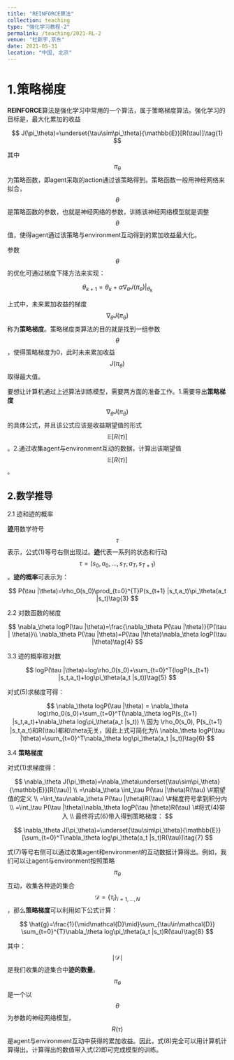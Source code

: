 ```yaml
---
title: "REINFORCE算法"
collection: teaching
type: "强化学习教程-2"
permalink: /teaching/2021-RL-2
venue: "杜新宇,京东"
date: 2021-05-31
location: "中国, 北京"
---
```


<script type="text/javascript" src="http://cdn.mathjax.org/mathjax/latest/MathJax.js?config=default"></script>

# 1.策略梯度

**REINFORCE**算法是强化学习中常用的一个算法，属于策略梯度算法。强化学习的目标是，最大化累加的收益


$$
J(\pi_\theta)=\underset{\tau\sim\pi_\theta}{\mathbb{E}}[R(\tau)]\tag{1}
$$


其中$$\pi_\theta$$为策略函数，即agent采取的action通过该策略得到。策略函数一般用神经网络来拟合，$$\theta$$是策略函数的参数，也就是神经网络的参数，训练该神经网络模型就是调整$$\theta$$值，使得agent通过该策略与environment互动得到的累加收益最大化。

参数$$\theta$$的优化可通过梯度下降方法来实现：


$$
\theta_{k+1}=\theta_k+\alpha\nabla_\theta J(\pi_\theta)|_{\theta_k}\tag{2}
$$


上式中，未来累加收益的梯度$$\nabla_\theta J(\pi_\theta)$$称为**策略梯度**。策略梯度类算法的目的就是找到一组参数$$\theta$$，使得策略梯度为0，此时未来累加收益$$J(\pi_\theta)$$取得最大值。



要想让计算机通过上述算法训练模型，需要两方面的准备工作。1.需要导出**策略梯度**$$\nabla_\theta J(\pi_\theta)$$的具体公式，并且该公式应该是收益期望值的形式$$\mathbb{E}[R(\tau)]$$。2.通过收集agent与environment互动的数据，计算出该期望值$$\mathbb{E}[R(\tau)]$$。

 

## 2.数学推导

2.1 迹和迹的概率

**迹**用数学符号$$\tau$$表示，公式(1)等号右侧出现过。**迹**代表一系列的状态和行动$$\tau=(s_0,a_0,...,s_T,a_T,s_{T+1})$$。**迹的概率**可表示为：


$$
P(\tau |\theta)=\rho_0(s_0)\prod_{t=0}^{T}P(s_{t+1} |s_t,a_t)\pi_\theta(a_t |s_t)\tag{3}
$$


2.2 对数函数的梯度


$$
\nabla_\theta logP(\tau |\theta)=\frac{\nabla_\theta P(\tau |\theta)}{P(\tau | \theta)}\\
\nabla_\theta P(\tau |\theta)=P(\tau |\theta)\nabla_\theta logP(\tau |\theta)\tag{4}
$$


3.3 迹的概率取对数


$$
logP(\tau |\theta)=log\rho_0(s_0)+\sum_{t=0}^T(logP(s_{t+1} |s_t,a_t)+log\pi_\theta(a_t |s_t))\tag{5}
$$




对式(5)求梯度可得：


$$
\nabla_\theta logP(\tau |\theta) = \nabla_\theta log\rho_0(s_0)+\sum_{t=0}^T(\nabla_\theta logP(s_{t+1} |s_t,a_t)+\nabla_\theta log\pi_\theta(a_t |s_t)) \\
因为 \rho_0(s_0), P(s_{t+1} |s_t,a_t)和R(\tau)都和\theta无关，因此上式可简化为\\
\nabla_\theta logP(\tau |\theta)=\sum_{t=0}^T\nabla_\theta log\pi_\theta(a_t |s_t))\tag{6}
$$


3.4 **策略梯度**

对式(1)求梯度得：


$$
\nabla_\theta J(\pi_\theta)=\nabla_\theta\underset{\tau\sim\pi_\theta}{\mathbb{E}}[R(\tau)] \\
=\nabla_\theta \int_\tau P(\tau |\theta)R(\tau) \#期望值的定义 \\
=\int_\tau\nabla_\theta P(\tau |\theta)R(\tau) \#梯度符号拿到积分内 \\
=\int_\tau P(\tau |\theta)\nabla_\theta logP(\tau |\theta)R(\tau) \#将式(4)带入 \\
最终将式(6)带入得到策略梯度：
$$


$$
\nabla_\theta J(\pi_\theta)=\underset{\tau\sim\pi_\theta}{\mathbb{E}}[\sum_{t=0}^T\nabla_\theta log\pi_\theta(a_t |s_t)R(\tau)]\tag{7}
$$


式(7)等号右侧可以通过收集agent和environment的互动数据计算得出。例如，我们可以让agent与environment按照策略$$\pi_\theta$$互动，收集各种迹的集合$$\mathcal{D}=\{\tau_i\}_{i=1,...,N}$$，那么**策略梯度**可以利用如下公式计算：


$$
\hat{g}=\frac{1}{\mid\mathcal{D}\mid}\sum_{\tau\in\mathcal{D}} \sum_{t=0}^{T}\nabla_\theta log\pi_\theta(a_t |s_t)R(\tau)\tag{8}
$$


其中：$$\mid\mathcal{D}\mid$$是我们收集的迹集合中**迹的数量**。$$\pi_\theta$$是一个以$$\theta$$为参数的神经网络模型，$$R(\tau)$$是agent与environment互动中获得的累加收益。因此，式(8)完全可以用计算机计算得出。计算得出的数值带入式(2)即可完成模型的训练。